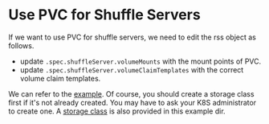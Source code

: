 <!--
  ~ Licensed to the Apache Software Foundation (ASF) under one or more
  ~ contributor license agreements.  See the NOTICE file distributed with
  ~ this work for additional information regarding copyright ownership.
  ~ The ASF licenses this file to You under the Apache License, Version 2.0
  ~ (the "License"); you may not use this file except in compliance with
  ~ the License.  You may obtain a copy of the License at
  ~
  ~    http://www.apache.org/licenses/LICENSE-2.0
  ~
  ~ Unless required by applicable law or agreed to in writing, software
  ~ distributed under the License is distributed on an "AS IS" BASIS,
  ~ WITHOUT WARRANTIES OR CONDITIONS OF ANY KIND, either express or implied.
  ~ See the License for the specific language governing permissions and
  ~ limitations under the License.
  -->

# Use PVC for Shuffle Servers

If we want to use PVC for shuffle servers, we need to edit the rss object as follows.

+ update `.spec.shuffleServer.volumeMounts` with the mount points of PVC.
+ update  `.spec.shuffleServer.volumeClaimTemplates` with the correct volume claim templates.

We can refer to the [example](rss-pvc-on-gce.yaml).
Of course, you should create a storage class first if it's not already created.
You may have to ask your K8S administrator to create one.
A [storage class](gce-storage-class.yml) is also provided in this example dir.